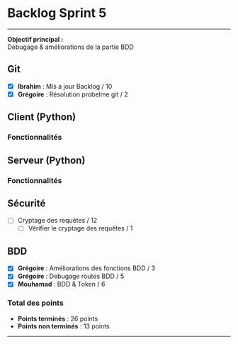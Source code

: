 # Backlog Sprint 5

---

**Objectif principal :**  
Debugage & améliorations de la partie BDD

## Git
- [x] **Ibrahim** : Mis a jour Backlog / 10
- [x] **Grégoire** : Résolution probelme git / 2

## Client (Python)

### Fonctionnalités

## Serveur (Python)

### Fonctionnalités

## Sécurité
- [ ] Cryptage des requêtes / 12
  - [ ] Vérifier le cryptage des requêtes / 1

## BDD
- [x] **Grégoire** : Améliorations des fonctions BDD / 3
- [x] **Grégoire** : Debugage routes BDD / 5
- [x] **Mouhamad** : BDD & Token / 6

### Total des points
- **Points terminés** : 26 points
- **Points non terminés** : 13 points

---
